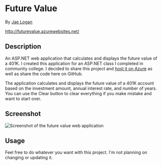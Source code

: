 # Future Value

By <a href="http://jrliv.com/about/" target="_blank">Jae Logan</a>

http://futurevalue.azurewebsites.net/

## Description

An ASP.NET web application that calculates and displays the future value of a 401K. I created this application for an ASP.NET class I completed in community college. I decided to share this project and <a href="http://futurevalue.azurewebsites.net/" target="_blank">host it on Azure</a> as well as share the code here on GitHub.

The application calculates and displays the future value of a 401K account based on the investment amount, annual interest rate, and number of years. You can use the Clear button to clear everything if you make mistake and want to start over.

## Screenshot

<img src="https://res.cloudinary.com/jrliv/image/upload/v1501905641/screenshot_hhy9ph.jpg" alt="Screenshot of the future value web application" />

##	Usage

Feel free to do whatever you want with this project. I'm not planning on changing or updating it.

